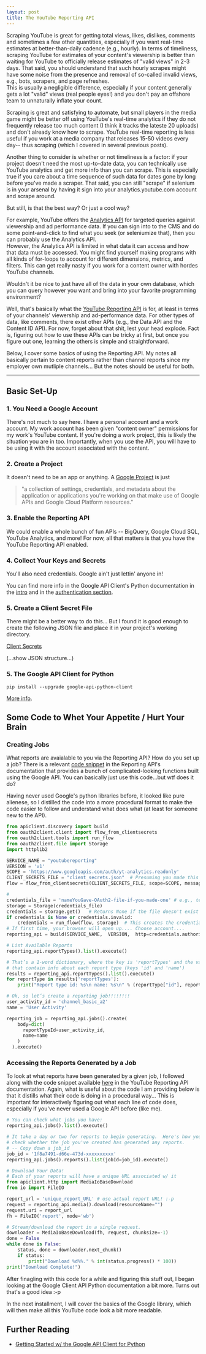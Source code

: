 ```yaml
---
layout: post
title: The YouTube Reporting API
---
```


Scraping YouTube is great for getting total views, likes, dislikes, comments and sometimes a few other quantities, especially
if you want real-time estimates at better-than-daily cadence (e.g., hourly).  In terms of timeliness, scraping YouTube
for estimates of your content's viewership is better than waiting for YouTube to
officially release estimates of "valid views" in 2-3 days.  That said, you should understand that such hourly scrapes
might have some noise from the presence and removal of so-called invalid views, e.g., bots, scrapers, and page refreshes.  
This is usually a negligible difference, especially if your content generally gets a lot "valid" views (real people eyes!)
and you don't pay an offshore team to unnaturally inflate your count.

Scraping is great and satisfying to automate, but small players in the media game might be better off using
YouTube's real-time analytics if they do not frequently release too much content (I think it tracks the lateste 20 uploads)
and don't already know how to scrape.  YouTube real-time reporting is less useful if you work at a media company that releases
15-50 videos every day-- thus scraping (which I covered in several previous posts).  

Another thing to consider is whether or not timeliness is a factor: if your project doesn't need the most up-to-date
data, you can technically use YouTube analytics and get more info than you can scrape.  This is especially true if
you care about a time sequence of such data for dates gone by long before you've made a scraper.  That said, you can still 
"scrape" if selenium is in your arsenal by having it sign into your analytics.youtube.com 
account and scrape around.  

But still, is that the best way? Or just a cool way?

For example, YouTube offers the [Analytics API](https://developers.google.com/youtube/analytics/v1/data_model) for 
targeted queries against viewership and ad performance data.  If you can sign into to the CMS and do some point-and-click
to find what you seek (or seleniumize that), then you can probably use the Analytics API.  
However, the Analytics API is limited in what data it can access and how that data must be accessed. 
You might find yourself making programs with all kinds of for-loops to account for different dimensions,
metrics, and filters. This can get really nasty if you work for a content
owner with hordes YouTube channels. 

Wouldn't it be nice to just have all of the data in
your own database, which you can query however you want and bring into your favorite programming environment?

Well, that's basically what the [YouTube Reporting API](https://developers.google.com/youtube/reporting/v1/reports/) 
is for, at least in terms of your channels' viewership and ad-performance data.  For other types of data, like
comments, there exist other APIs (e.g., the Data API and the Content ID API).  For now, forget about that shit, lest
your head explode.  Fact is, figuring out how to use these APIs can be tricky at first, but once you figure out 
one, learning the others is simple and straightforward.

Below, I cover some basics of using the Reporting API. My notes all basically pertain to content reports rather than
channel reports since my employer own mutliple channels... But the notes should be useful for both.

---------------------------------------------------------

## Basic Set-Up
### 1. You Need a Google Account
There's not much to say here.  I have a personal account and a work account.
My work account has been given "content owner" permissions for my work's YouTube content.
If you're doing a work project, this is likely the situation you are in too.  Importantly, when you
use the API, you will have to be using it with the account associated with the content.

### 2. Create a Project
It doesn't need to be an app or anything. A [Google Project](https://support.google.com/cloud/answer/6158853)
is just
> "a collection of settings, credentials, and metadata about the application or applications you're 
> working on that make use of Google APIs and Google Cloud Platform resources."


### 3. Enable the Reporting API
We could enable a whole bunch of fun APIs -- BigQuery, Google Cloud SQL, YouTube Analytics, and more!
For now, all that matters is that you have the YouTube Reporting API enabled.


### 4. Collect Your Keys and Secrets
You'll also need credentials.  Google ain't just lettin' anyone in! 

You can find more info in the Google API Client's Python documentation in the 
[intro](https://developers.google.com/api-client-library/python/start/get_started)  and in the 
[authentication section](https://developers.google.com/api-client-library/python/guide/aaa_overview).


### 5. Create a Client Secret File
There might be a better way to do this... But I found it is good enough to create the following
JSON file and place it in your project's working directory.

[Client Secrets](https://developers.google.com/api-client-library/python/guide/aaa_client_secrets)

(...show JSON structure...)

### 5. The Google API Client for Python
```
pip install --upgrade google-api-python-client
```
[More info](https://developers.google.com/api-client-library/python/start/installation).



## Some Code to Whet Your Appetite / Hurt Your Brain
### Creating Jobs
What reports are avaialable to you via the Reporting API?  How do you set up a job?
There is a relevant [code snippet](https://developers.google.com/youtube/reporting/v1/reference/rest/v1/jobs/create) 
in the Reporting API's documentation that provides a bunch
of complicated-looking functions built using the Google API.  You can basically just
use this code...but wtf does it do?  

Having never used Google's python libraries before, it looked like pure alienese, 
so I distilled the code into a more procedural format to make the code easier to follow
and understand what does what (at least for someone new to the API).

```python
from apiclient.discovery import build
from oauth2client.client import flow_from_clientsecrets
from oauth2client.tools import run_flow
from oauth2client.file import Storage
import httplib2

SERVICE_NAME = "youtubereporting"
VERSION = 'v1'
SCOPE = 'https://www.googleapis.com/auth/yt-analytics.readonly'
CLIENT_SECRETS_FILE = "client_secrets.json"  # Presuming you made this and in dir w/ it
flow = flow_from_clientsecrets(CLIENT_SECRETS_FILE, scope=SCOPE, message=' f off ')

# 
credentials_file = 'nameYouGave-OAuth2-file-if-you-made-one' # e.g., test-oauth2.json
storage = Storage(credentials_file) 
credentials = storage.get()   # Returns None if the file doesn't exist
if credentials is None or credentials.invalid:
    credentials = run_flow(flow, storage)  # This creates the credentials_file
# If first time, your browser will open up.... Choose account....
reporting_api = build(SERVICE_NAME,  VERSION,  http=credentials.authorize(httplib2.Http()))

# List Available Reports
reporting_api.reportTypes().list().execute()

# That’s a 1-word dictionary, where the key is 'reportTypes' and the value is a list of dictionaries
# that contain info about each report type (keys 'id' and 'name')
results = reporting_api.reportTypes().list().execute()
for reportType in results['reportTypes']:
    print("Report type id: %s\n name: %s\n" % (reportType["id"], reportType["name"]))

# Ok, so let’s create a reporting job!!!!!!!!
user_activity_id = 'channel_basic_a2'
name = 'User Activity'

reporting_job = reporting_api.jobs().create(
    body=dict(
      reportTypeId=user_activity_id,
      name=name
    )
  ).execute()
```

### Accessing the Reports Generated by a Job
To look at what reports have been generated by a given job, I followed along with the code
snippet available [here](https://developers.google.com/youtube/reporting/v1/reference/rest/v1/jobs/list)
in the YouTube Reporting API documentation.  Again, what is useful about the code I am providing 
below is that it distills what their code is doing in a procedural way... This is important for 
interactively figuring out what each line of code does, especially if you've never used a Google API
before (like me).

```python
# You can check what jobs you have:
reporting_api.jobs().list().execute()

# It take a day or two for reports to begin generating.  Here's how you
# check whether the job you've created has generated any reports.
# -- Copy down a job_id
job_id = '1f8a7491-d66e-473d-xxxxxxxxxx'
reporting_api.jobs().reports().list(jobId=job_id).execute()

# Download Your Data!
# Each of your reports will have a unique URL associated w/ it
from apiclient.http import MediaIoBaseDownload
from io import FileIO

report_url = 'unique_report_URL' # use actual report URL! :-p
request = reporting_api.media().download(resourceName="")
request.uri = report_url
fh = FileIO('report', mode='wb') 

# Stream/download the report in a single request. 
downloader = MediaIoBaseDownload(fh, request, chunksize=-1)
done = False 
while done is False: 
    status, done = downloader.next_chunk() 
    if status: 
        print("Download %d%%." % int(status.progress() * 100))
print("Download Complete!")
```

After finagling with this code for a while and figuring this stuff out, I began looking at the Google Client API
Python documentation a bit more.  Turns out that's a good idea :-p

In the next installment, I will cover the basics of the Google library, which will then make all this 
YouTube code look a bit more readable.

## Further Reading
* [Getting Started w/ the Google API Client for Python](https://developers.google.com/api-client-library/python/start/get_started)

